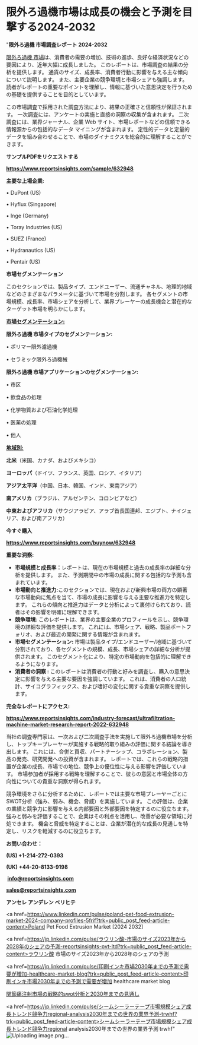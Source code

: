 # 限外ろ過機市場は成長の機会と予測を目撃する2024-2032

"<strong>限外ろ過機 市場調査レポート 2024-2032</strong>

<a href=https://www.reportsinsights.com/sample/632948>限外ろ過機 市場</a>は、消費者の需要の増加、技術の進歩、良好な経済状況などの要因により、近年大幅に成長しました。 このレポートは、市場調査の結果の分析を提供します。 通貨のサイズ、成長率、消費者行動に影響を与える主な傾向について説明します。 また、主要企業の競争環境と市場シェアも強調します。 読者がレポートの重要なポイントを理解し、情報に基づいた意思決定を行うための基礎を提供することを目的としています。

この市場調査で採用された調査方法により、結果の正確さと信頼性が保証されます。 一次調査には、アンケートの実施と直接の洞察の収集が含まれます。 二次調査には、業界ジャーナル、企業 Web サイト、市場レポートなどの信頼できる情報源からの包括的なデータ マイニングが含まれます。 定性的データと定量的データを組み合わせることで、市場のダイナミクスを総合的に理解することができます。

<strong><b>サンプルPDFをリクエストする</b></strong>

<a href=https://www.reportsinsights.com/sample/632948><strong><u>https://www.reportsinsights.com/sample/632948</u></strong></a>

<strong>主要な上場企業:</strong>

• DuPont (US)

• Hyflux (Singapore)

• Inge (Germany)

• Toray Industries (US)

• SUEZ (France)

• Hydranautics (US)

• Pentair (US)

<strong>市場セグメンテーション</strong>

このセクションでは、製品タイプ、エンドユーザー、流通チャネル、地理的地域などのさまざまなパラメータに基づいて市場を分割します。 各セグメントの市場規模、成長率、市場シェアを分析して、業界プレーヤーの成長機会と潜在的なターゲット市場を明らかにします。

<strong><u>市場セグメンテーション</u></strong><strong><u>:</u></strong>

<strong>限外ろ過機 市場タイプのセグメンテーション:</strong>

• ポリマー限外濾過機

• セラミック限外ろ過機械

<strong>限外ろ過機 市場アプリケーションのセグメンテーション:</strong>

• 市区

• 飲食品の処理

• 化学物質および石油化学処理

• 医薬の処理

• 他人

<strong><u>地域別</u></strong><strong><u>:</u></strong>

<strong>北米</strong>（米国、カナダ、およびメキシコ）

<strong>ヨーロッパ</strong>（ドイツ、フランス、英国、ロシア、イタリア）

<strong>アジア太平洋</strong>（中国、日本、韓国、インド、東南アジア）

<strong>南アメリカ</strong>（ブラジル、アルゼンチン、コロンビアなど）

<strong>中東およびアフリカ</strong>（サウジアラビア、アラブ首長国連邦、エジプト、ナイジェリア、および南アフリカ）

<strong>今すぐ購入</strong>

<a href=https://www.reportsinsights.com/buynow/632948><strong><u>https://www.reportsinsights.com/buynow/632948</u></strong></a>

<strong>重要な洞察:</strong>
<ul>
  <li><strong>市場規模と成長率：</strong>レポートは、現在の市場規模と過去の成長率の詳細な分析を提供します。 また、予測期間中の市場の成長に関する包括的な予測も含まれています。</li>
  <li><strong>市場動向と推進力:</strong>このセクションでは、現在および新興市場の両方の顕著な市場動向に焦点を当て、市場の成長に影響を与える主要な推進力を特定します。 これらの傾向と推進力はデータと分析によって裏付けられており、読者はその影響を明確に理解できます。</li>
  <li><strong>競争環境</strong>: このレポートは、業界の主要企業のプロフィールを示し、競争環境の詳細な評価を提供します。 これには、市場シェア、戦略、製品ポートフォリオ、および最近の開発に関する情報が含まれます。</li>
  <li><strong>市場セグメンテーション: </strong>市場は製品タイプ/エンドユーザー/地域に基づいて分割されており、各セグメントの規模、成長、市場シェアの詳細な分析が提供されます。 このセグメント化により、特定の市場動向を包括的に理解できるようになります。</li>
  <li><strong>消費者の洞察 : </strong>このレポートは消費者の行動と好みを調査し、購入の意思決定に影響を与える主要な要因を強調しています。 これは、消費者の人口統計、サイコグラフィックス、および嗜好の変化に関する貴重な洞察を提供します。</li>
</ul>
<strong>完全なレポートにアクセス:</strong>

<a href=https://www.reportsinsights.com/industry-forecast/ultrafiltration-machine-market-research-report-2022-632948><strong><u><b>https://www.reportsinsights.com/industry-forecast/ultrafiltration-machine-market-research-report-2022-632948</b></u></strong></a>

当社の調査専門家は、一次および二次調査手法を実施して限外ろ過機市場を分析し、トップキープレーヤーが実施する戦略的取り組みの評価に関する結論を導き出します。 これには、合併と買収、パートナーシップ、コラボレーション、製品の発売、研究開発への投資が含まれます。 レポートでは、これらの戦略的措置が企業の成長、市場での地位、競争上の優位性に与える影響を評価しています。 市場参加者が採用する戦略を理解することで、彼らの意図と市場全体の方向性についての貴重な洞察が得られます。

競争環境をさらに分析するために、レポートでは主要な市場プレーヤーごとにSWOT分析（強み、弱み、機会、脅威）を実施しています。 この評価は、企業の業績と競争力に影響を与える内部要因と外部要因を特定するのに役立ちます。 強みと弱みを評価することで、企業はその利点を活用し、改善が必要な領域に対処できます。 機会と脅威を特定することは、企業が潜在的な成長の見通しを特定し、リスクを軽減するのに役立ちます。

<strong>お問い合わせ：</strong>

<strong>(US) +1-214-272-0393</strong>

<strong>(UK) +44-20-8133-9198</strong>

<strong> </strong><a href=info@reportsinsights.com><strong><u>info@reportsinsights.com</u></strong></a>

<a href=sales@reportsinsights.com><strong><u>sales@reportsinsights.com</u></strong></a>

<strong>アンセレ アンデレン ベリヒテ</strong>

<a href=https://www.linkedin.com/pulse/poland-pet-food-extrusion-market-2024-company-profiles-5frif?trk=public_post_feed-article-content>Poland Pet Food Extrusion Market [2024 2032]</a>

<a href=https://jp.linkedin.com/pulse/ラウリン酸-市場のサイズ2023年から2028年のシェアの予測-reportsinsights-pvt-ltd?trk=public_post_feed-article-content>ラウリン酸 市場のサイズ2023年から2028年のシェアの予測</a>

<a href=https://jp.linkedin.com/pulse/印刷インキ市場2030年までの予測で需要が増加-healthcare-market-blog?trk=public_post_feed-article-content>印刷インキ市場2030年までの予測で需要が増加 healthcare market blog</a>

<a href=https://www.linkedin.com/pulse/関節痛注射市場の戦略的swot分析と2030年までの見通し-reportsinsights-pvt-ltd-c9fmf/>関節痛注射市場の戦略的swot分析と2030年までの見通し</a>

<a href=https://jp.linkedin.com/pulse/シームシーラーテープ市場規模シェア成長トレンド競争力regional-analysis2030年までの世界の業界予測-trwhf?trk=public_post_feed-article-content>シームシーラーテープ市場規模シェア成長トレンド競争力regional analysis2030年までの世界の業界予測 trwhf</a>"
![Uploading image.png…]()

